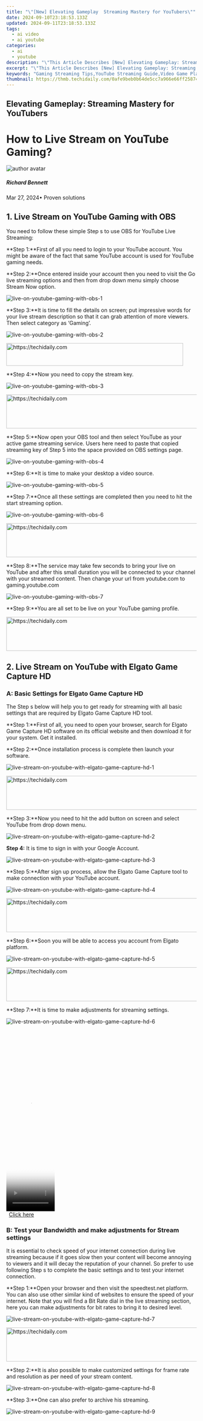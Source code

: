 ```yaml
---
title: "\"[New] Elevating Gameplay  Streaming Mastery for YouTubers\""
date: 2024-09-10T23:18:53.133Z
updated: 2024-09-11T23:18:53.133Z
tags:
  - ai video
  - ai youtube
categories:
  - ai
  - youtube
description: "\"This Article Describes [New] Elevating Gameplay: Streaming Mastery for YouTubers\""
excerpt: "\"This Article Describes [New] Elevating Gameplay: Streaming Mastery for YouTubers\""
keywords: "Gaming Streaming Tips,YouTube Streaming Guide,Video Game Playmaster,YouTuber Strategy,Live Gaming Broadcasts,Mastering Gameplay Streams,Professional Gaming Channel"
thumbnail: https://thmb.techidaily.com/0afe9beb0b64de5cc7a966e66ff258745b01178cdcf2e21c94344294b5560911.jpg
---
```


## Elevating Gameplay: Streaming Mastery for YouTubers

# How to Live Stream on YouTube Gaming?

![author avatar](https://images.wondershare.com/filmora/article-images/richard-bennett.jpg)

##### Richard Bennett

 Mar 27, 2024• Proven solutions

## 1\. Live Stream on YouTube Gaming with OBS

 You need to follow these simple Step s to use OBS for YouTube Live Streaming:

**Step 1:**First of all you need to login to your YouTube account. You might be aware of the fact that same YouTube account is used for YouTube gaming needs.

**Step 2:**Once entered inside your account then you need to visit the Go live streaming options and then from drop down menu simply choose Stream Now option.

![live-on-youtube-gaming-with-obs-1 ](https://images.wondershare.com/filmora/article-images/live-on-youtube-gaming-with-obs-1.jpg)

**Step 3:**It is time to fill the details on screen; put impressive words for your live stream description so that it can grab attention of more viewers. Then select category as ‘Gaming’.

![live-on-youtube-gaming-with-obs-2 ](https://images.wondershare.com/filmora/article-images/live-on-youtube-gaming-with-obs-2.jpg)





<!-- affiliate ads begin -->
<a href="https://aligracehair.sjv.io/c/5597632/2135360/19272" target="_top" id="2135360">
  <img src="//a.impactradius-go.com/display-ad/19272-2135360" border="0" alt="https://techidaily.com" width="468" height="60"/>
</a>
<img height="0" width="0" src="https://aligracehair.sjv.io/i/5597632/2135360/19272" style="position:absolute;visibility:hidden;" border="0" />
<!-- affiliate ads end -->




**Step 4:**Now you need to copy the stream key.

![live-on-youtube-gaming-with-obs-3 ](https://images.wondershare.com/filmora/article-images/live-on-youtube-gaming-with-obs-3.jpg)





<!-- affiliate ads begin -->
<a href="https://ephamedtechinc.pxf.io/c/5597632/2120862/26400?prodsku=Saturn" target="_top" id="2120862">
  <img src="//a.impactradius-go.com/display-ad/26400-2120862" border="0" alt="https://techidaily.com" width="728" height="90"/>
</a>
<img height="0" width="0" src="https://ephamedtechinc.pxf.io/i/5597632/2120862/26400?prodsku=Saturn" style="position:absolute;visibility:hidden;" border="0" />
<!-- affiliate ads end -->




**Step 5:**Now open your OBS tool and then select YouTube as your active game streaming service. Users here need to paste that copied streaming key of Step 5 into the space provided on OBS settings page.

![live-on-youtube-gaming-with-obs-4 ](https://images.wondershare.com/filmora/article-images/live-on-youtube-gaming-with-obs-4.jpg)

**Step 6:**It is time to make your desktop a video source.

![live-on-youtube-gaming-with-obs-5 ](https://images.wondershare.com/filmora/article-images/live-on-youtube-gaming-with-obs-5.jpg)

**Step 7:**Once all these settings are completed then you need to hit the start streaming option.

![live-on-youtube-gaming-with-obs-6 ](https://images.wondershare.com/filmora/article-images/live-on-youtube-gaming-with-obs-6.jpg)





<!-- affiliate ads begin -->
<a href="https://ephamedtechinc.pxf.io/c/5597632/2136618/26400" target="_top" id="2136618">
  <img src="//a.impactradius-go.com/display-ad/26400-2136618" border="0" alt="https://techidaily.com" width="728" height="90"/>
</a>
<img height="0" width="0" src="https://ephamedtechinc.pxf.io/i/5597632/2136618/26400" style="position:absolute;visibility:hidden;" border="0" />
<!-- affiliate ads end -->




**Step 8:**The service may take few seconds to bring your live on YouTube and after this small duration you will be connected to your channel with your streamed content. Then change your url from youtube.com to gaming.youtube.com

![live-on-youtube-gaming-with-obs-7 ](https://images.wondershare.com/filmora/article-images/live-on-youtube-gaming-with-obs-7.jpg)

**Step 9:**You are all set to be live on your YouTube gaming profile.





<!-- affiliate ads begin -->
<a href="https://appsumo.8odi.net/c/5597632/2128842/7443" target="_top" id="2128842">
  <img src="//a.impactradius-go.com/display-ad/7443-2128842" border="0" alt="https://techidaily.com" width="600" height="90"/>
</a>
<img height="0" width="0" src="https://appsumo.8odi.net/i/5597632/2128842/7443" style="position:absolute;visibility:hidden;" border="0" />
<!-- affiliate ads end -->




## 2\. Live Stream on YouTube with Elgato Game Capture HD

### A: Basic Settings for Elgato Game Capture HD

 The Step s below will help you to get ready for streaming with all basic settings that are required by Elgato Game Capture HD tool.

**Step 1:**First of all, you need to open your browser, search for Elgato Game Capture HD software on its official website and then download it for your system. Get it installed.

**Step 2:**Once installation process is complete then launch your software.

![live-stream-on-youtube-with-elgato-game-capture-hd-1 ](https://images.wondershare.com/filmora/article-images/live-stream-on-youtube-with-elgato-game-capture-hd-1.jpg)





<!-- affiliate ads begin -->
<a href="https://appsumo.8odi.net/c/5597632/2123735/7443" target="_top" id="2123735">
  <img src="//a.impactradius-go.com/display-ad/7443-2123735" border="0" alt="https://techidaily.com" width="600" height="90"/>
</a>
<img height="0" width="0" src="https://appsumo.8odi.net/i/5597632/2123735/7443" style="position:absolute;visibility:hidden;" border="0" />
<!-- affiliate ads end -->




**Step 3:**Now you need to hit the add button on screen and select YouTube from drop down menu.

![live-stream-on-youtube-with-elgato-game-capture-hd-2 ](https://images.wondershare.com/filmora/article-images/live-stream-on-youtube-with-elgato-game-capture-hd-2.jpg)

**Step 4:** It is time to sign in with your Google Account.

![live-stream-on-youtube-with-elgato-game-capture-hd-3 ](https://images.wondershare.com/filmora/article-images/live-stream-on-youtube-with-elgato-game-capture-hd-3.jpg)

**Step 5:**After sign up process, allow the Elgato Game Capture tool to make connection with your YouTube account.

![live-stream-on-youtube-with-elgato-game-capture-hd-4 ](https://images.wondershare.com/filmora/article-images/live-stream-on-youtube-with-elgato-game-capture-hd-4.jpg)





<!-- affiliate ads begin -->
<a href="https://ephamedtechinc.pxf.io/c/5597632/2137202/26400" target="_top" id="2137202">
  <img src="//a.impactradius-go.com/display-ad/26400-2137202" border="0" alt="https://techidaily.com" width="728" height="90"/>
</a>
<img height="0" width="0" src="https://ephamedtechinc.pxf.io/i/5597632/2137202/26400" style="position:absolute;visibility:hidden;" border="0" />
<!-- affiliate ads end -->




**Step 6:**Soon you will be able to access you account from Elgato platform.

![live-stream-on-youtube-with-elgato-game-capture-hd-5 ](https://images.wondershare.com/filmora/article-images/live-stream-on-youtube-with-elgato-game-capture-hd-5.jpg)





<!-- affiliate ads begin -->
<a href="https://appsumo.8odi.net/c/5597632/2123748/7443" target="_top" id="2123748">
  <img src="//a.impactradius-go.com/display-ad/7443-2123748" border="0" alt="https://techidaily.com" width="600" height="90"/>
</a>
<img height="0" width="0" src="https://appsumo.8odi.net/i/5597632/2123748/7443" style="position:absolute;visibility:hidden;" border="0" />
<!-- affiliate ads end -->




**Step 7:**It is time to make adjustments for streaming settings.

![live-stream-on-youtube-with-elgato-game-capture-hd-6 ](https://images.wondershare.com/filmora/article-images/live-stream-on-youtube-with-elgato-game-capture-hd-6.jpg)





<!-- affiliate ads begin -->
<span id="1993654">
					<video width="128" height="480" style="cursor:pointer"
           poster="//a.impactradius-go.com/display-clicktoplayimage/1993654.png"
           onclick="if(!this.playClicked){this.play();this.setAttribute('controls',true);this.playClicked=true;}">
	   <source src="//a.impactradius-go.com/display-ad/22993-1993654">
	   <img src="//a.impactradius-go.com/display-clicktoplayimage/1993654.png" style="border: none; height: 100%; width: 100%; object-fit: contain">
	</video>
	<div style="width:80px;text-align:center"><a href="javascript:window.open(decodeURIComponent('https%3A%2F%2Fhomestyler.sjv.io%2Fc%2F5597632%2F1993654%2F22993'), '_blank');void(0);">Click here</a></div>
</span>
<img height="0" width="0" src="https://imp.pxf.io/i/5597632/1993654/22993" style="position:absolute;visibility:hidden;" border="0" />
<!-- affiliate ads end -->




### B: Test your Bandwidth and make adjustments for Stream settings

 It is essential to check speed of your internet connection during live streaming because if it goes slow then your content will become annoying to viewers and it will decay the reputation of your channel. So prefer to use following Step s to complete the basic settings and to test your internet connection.

**Step 1:**Open your browser and then visit the speedtest.net platform. You can also use other similar kind of websites to ensure the speed of your internet. Note that you will find a Bit Rate dial in the live streaming section, here you can make adjustments for bit rates to bring it to desired level.

![live-stream-on-youtube-with-elgato-game-capture-hd-7 ](https://images.wondershare.com/filmora/article-images/live-stream-on-youtube-with-elgato-game-capture-hd-7.jpg)





<!-- affiliate ads begin -->
<a href="https://appsumo.8odi.net/c/5597632/2130886/7443" target="_top" id="2130886">
  <img src="//a.impactradius-go.com/display-ad/7443-2130886" border="0" alt="https://techidaily.com" width="728" height="90"/>
</a>
<img height="0" width="0" src="https://appsumo.8odi.net/i/5597632/2130886/7443" style="position:absolute;visibility:hidden;" border="0" />
<!-- affiliate ads end -->




**Step 2:**It is also possible to make customized settings for frame rate and resolution as per need of your stream content.

![live-stream-on-youtube-with-elgato-game-capture-hd-8 ](https://images.wondershare.com/filmora/article-images/live-stream-on-youtube-with-elgato-game-capture-hd-8.jpg)

**Step 3:**One can also prefer to archive his streaming.

![live-stream-on-youtube-with-elgato-game-capture-hd-9 ](https://images.wondershare.com/filmora/article-images/live-stream-on-youtube-with-elgato-game-capture-hd-9.jpg)





<!-- affiliate ads begin -->
<span id="1977028">
					<video width="128" height="480" style="cursor:pointer"
           poster="//a.impactradius-go.com/display-clicktoplayimage/1977028.png"
           onclick="if(!this.playClicked){this.play();this.setAttribute('controls',true);this.playClicked=true;}">
	   <source src="//a.impactradius-go.com/display-ad/22993-1977028">
	   <img src="//a.impactradius-go.com/display-clicktoplayimage/1977028.png" style="border: none; height: 100%; width: 100%; object-fit: contain">
	</video>
	<div style="width:80px;text-align:center"><a href="javascript:window.open(decodeURIComponent('https%3A%2F%2Fhomestyler.sjv.io%2Fc%2F5597632%2F1977028%2F22993'), '_blank');void(0);">Click here</a></div>
</span>
<img height="0" width="0" src="https://imp.pxf.io/i/5597632/1977028/22993" style="position:absolute;visibility:hidden;" border="0" />
<!-- affiliate ads end -->




**Step 4:**As soon as you have completed all above settings then you need to hit the stream button on screen.

![live-stream-on-youtube-with-elgato-game-capture-hd-10 ](https://images.wondershare.com/filmora/article-images/live-stream-on-youtube-with-elgato-game-capture-hd-10.jpg)

**Step 5:**Soon your software will ask you to select the event that you want to stream, choose your desired event and then press Ok. Soon you will be live on YouTube.

![live-stream-on-youtube-with-elgato-game-capture-hd-11 ](https://images.wondershare.com/filmora/article-images/live-stream-on-youtube-with-elgato-game-capture-hd-11.jpg)

![author avatar](https://images.wondershare.com/filmora/article-images/richard-bennett.jpg)





<!-- affiliate ads begin -->
<a href="https://unicoeye.pxf.io/c/5597632/2134236/18498" target="_top" id="2134236">
  <img src="//a.impactradius-go.com/display-ad/18498-2134236" border="0" alt="https://techidaily.com" width="728" height="90"/>
</a>
<img height="0" width="0" src="https://unicoeye.pxf.io/i/5597632/2134236/18498" style="position:absolute;visibility:hidden;" border="0" />
<!-- affiliate ads end -->




Richard Bennett

Richard Bennett is a writer and a lover of all things video.

Follow @Richard Bennett

<span class="atpl-alsoreadstyle">Also read:</span>
<div><ul>
<li><a href="https://youtube-data.techidaily.com/024-approved-youtubes-shorts-thumbnail-dilemnas-and-quick-fixes/"><u>[New] 2024 Approved  YouTube's Shorts Thumbnail Dilemnas & Quick Fixes</u></a></li>
<li><a href="https://youtube-videos.techidaily.com/new-contrasting-youtubes-ownership-norms-with-cc-ideals/"><u>[New] Contrasting YouTube's Ownership Norms with CC Ideals</u></a></li>
<li><a href="https://youtube-videos.techidaily.com/updated-1-choice-easy-online-video-text-conversion/"><u>[Updated] 1 Choice  Easy Online Video Text Conversion</u></a></li>
<li><a href="https://facebook-video-footage.techidaily.com/updated-2024-approved-democratize-music-distribution-via-social-media/"><u>[Updated] 2024 Approved  Democratize Music Distribution via Social Media</u></a></li>
<li><a href="https://facebook-video-share.techidaily.com/updated-2024-approved-does-immediate-subscribing-affect-content-recommendations/"><u>[Updated] 2024 Approved  Does Immediate Subscribing Affect Content Recommendations?</u></a></li>
<li><a href="https://youtube-videos.techidaily.com/updated-8-best-mirrorless-cameras-vloggers-should-know/"><u>[Updated] 8 Best Mirrorless Cameras Vloggers Should Know</u></a></li>
<li><a href="https://youtube-videos.techidaily.com/updated-charting-the-course-for-your-youtube-music-narrative/"><u>[Updated] Charting the Course for Your YouTube Music Narrative</u></a></li>
<li><a href="https://youtube-videos.techidaily.com/updated-confirmation-procedures-for-youtube-users/"><u>[Updated] Confirmation Procedures for YouTube Users</u></a></li>
<li><a href="https://facebook-video-share.techidaily.com/updated-curating-your-music-collection-the-easy-guide-to-youtube-playlist-creation-webapp-for-2024/"><u>[Updated] Curating Your Music Collection  The Easy Guide to YouTube Playlist Creation (Web/App) for 2024</u></a></li>
<li><a href="https://digital-screen-recording.techidaily.com/updated-in-2024-proven-methods-for-logging-digital-audio-data/"><u>[Updated] In 2024, Proven Methods for Logging Digital Audio Data</u></a></li>
<li><a href="https://some-guidance.techidaily.com/updated-the-art-and-craft-of-podcast-storytelling/"><u>[Updated] The Art and Craft of Podcast Storytelling</u></a></li>
<li><a href="https://extra-guidance.techidaily.com/2024-approved-pushing-boundaries-with-innovative-vsco-techniques/"><u>2024 Approved  Pushing Boundaries with Innovative VSCO Techniques</u></a></li>
<li><a href="https://android-frp.techidaily.com/a-quick-guide-to-honor-x9b-frp-bypass-instantly-by-drfone-android/"><u>A Quick Guide to Honor X9b FRP Bypass Instantly</u></a></li>
<li><a href="https://youtube-videos.techidaily.com/ace-your-viewing-experience-onboarding-av1-in-youtube/"><u>Ace Your Viewing Experience  Onboarding AV1 in YouTube</u></a></li>
<li><a href="https://youtube-videos.techidaily.com/aesthetic-alchemy-transforming-youtube-videos-for-2024/"><u>Aesthetic Alchemy  Transforming YouTube Videos for 2024</u></a></li>
<li><a href="https://youtube-videos.techidaily.com/behind-the-scenes-how-ajey-monetizes-content-for-2024/"><u>Behind the Scenes  How Ajey Monetizes Content for 2024</u></a></li>
<li><a href="https://youtube-videos.techidaily.com/circulating-content-the-art-of-playlist-sharing/"><u>Circulating Content  The Art of Playlist Sharing</u></a></li>
<li><a href="https://youtube-videos.techidaily.com/elevate-video-consumption-constructing-an-ideal-watch-later-list-on-youtube/"><u>Elevate Video Consumption  Constructing an Ideal 'Watch Later' List on YouTube</u></a></li>
<li><a href="https://youtube-videos.techidaily.com/express-individuality-with-youtube-backgrounds/"><u>Express Individuality with YouTube Backgrounds</u></a></li>
<li><a href="https://win-dash.techidaily.com/1722978422979-fast-track-get-your-asus-monitor-drivers-downloaded-in-a-flash/"><u>Fast Track: Get Your ASUS Monitor Drivers Downloaded in a Flash!</u></a></li>
<li><a href="https://network-issues.techidaily.com/geforce-experience-not-working-solved/"><u>GeForce Experience Not Working [SOLVED]</u></a></li>
<li><a href="https://blog-min.techidaily.com/how-i-transferred-messages-from-poco-m6-pro-5g-to-iphone-12xs-max-in-seconds-drfone-by-drfone-transfer-from-android-transfer-from-android/"><u>How I Transferred Messages from Poco M6 Pro 5G to iPhone 12/XS (Max) in Seconds | Dr.fone</u></a></li>
<li><a href="https://apple-account.techidaily.com/how-to-create-an-apple-developer-account-from-iphone-se-2022-by-drfone-ios/"><u>How To Create an Apple Developer Account From iPhone SE (2022)</u></a></li>
<li><a href="https://change-location.techidaily.com/how-to-exit-android-factory-mode-on-honor-play-8t-drfone-by-drfone-fix-android-problems-fix-android-problems/"><u>How to Exit Android Factory Mode On Honor Play 8T? | Dr.fone</u></a></li>
<li><a href="https://android-transfer.techidaily.com/how-to-transfer-data-from-oppo-find-x7-ultra-to-samsung-phone-drfone-by-drfone-transfer-from-android-transfer-from-android/"><u>How to Transfer Data from Oppo Find X7 Ultra to Samsung Phone | Dr.fone</u></a></li>
<li><a href="https://youtube-videos.techidaily.com/in-2024-boosting-bank-balance-crafting-commercial-video-content/"><u>In 2024, Boosting Bank Balance  Crafting Commercial Video Content</u></a></li>
<li><a href="https://android-pokemon-go.techidaily.com/in-2024-how-to-get-the-dragon-scale-and-evolution-enabled-pokemon-on-tecno-camon-20-drfone-by-drfone-virtual-android/"><u>In 2024, How to get the dragon scale and evolution-enabled pokemon On Tecno Camon 20? | Dr.fone</u></a></li>
<li><a href="https://youtube-videos.techidaily.com/integral-rulebook-ensuring-harmonious-video-sharing/"><u>Integral Rulebook  Ensuring Harmonious Video Sharing</u></a></li>
<li><a href="https://youtube-videos.techidaily.com/keep-up-to-date-with-youtube-community-guidelines/"><u>Keep Up-to-Date With YouTube Community Guidelines</u></a></li>
<li><a href="https://youtube-lab.techidaily.com/ize-view-count-responsibly-legal-avenues-to-a-million-fans-for-2024/"><u>Maximize View Count Responsibly  Legal Avenues to a Million Fans for 2024</u></a></li>
<li><a href="https://youtube-videos.techidaily.com/prime-picks-easy-youtube-template-downloads/"><u>Prime Picks  Easy YouTube Template Downloads</u></a></li>
<li><a href="https://youtube-videos.techidaily.com/put-a-stay-to-unsolicited-youtube-trails/"><u>Put a Stay to Unsolicited YouTube Trails</u></a></li>
<li><a href="https://fix-guide.techidaily.com/reliable-user-guide-to-fix-honor-x50-running-slow-and-freezing-drfone-by-drfone-fix-android-problems-fix-android-problems/"><u>Reliable User Guide to Fix Honor X50 Running Slow and Freezing | Dr.fone</u></a></li>
<li><a href="https://youtube-videos.techidaily.com/stable-shootings-top-brands-for-online-filmmaking/"><u>Stable Shootings - Top Brands for Online Filmmaking</u></a></li>
<li><a href="https://youtube-videos.techidaily.com/the-roadmap-for-joining-a-youtube-media-company-mcn/"><u>The Roadmap for Joining a YouTube Media Company (MCN)</u></a></li>
<li><a href="https://youtube-videos.techidaily.com/unlock-your-videos-potential-with-these-youtube-seo-insights/"><u>Unlock Your Videos' Potential with These YouTube SEO Insights</u></a></li>
<li><a href="https://techidaily.com/what-you-need-to-know-to-improve-your-xiaomi-redmi-13c-hard-reset-drfone-by-drfone-reset-android-reset-android/"><u>What You Need To Know To Improve Your Xiaomi Redmi 13C Hard Reset | Dr.fone</u></a></li>
<li><a href="https://youtube-videos.techidaily.com/your-step-by-step-guide-to-youtube-studio-mastery/"><u>Your Step-by-Step Guide to YouTube Studio Mastery</u></a></li>
</ul></div>

<ins class="adsbygoogle"
      style="display:block"
      data-ad-client="ca-pub-7571918770474297"
      data-ad-slot="8358498916"
      data-ad-format="auto"
      data-full-width-responsive="true"></ins>